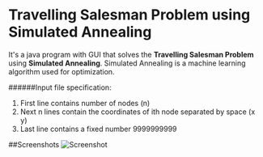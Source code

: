 # Travelling Salesman Problem using Simulated Annealing

It's a java program with GUI that solves the **Travelling Salesman Problem** using **Simulated Annealing**. Simulated Annealing is a machine learning algorithm used for optimization.

######Input file specification:
1. First line contains number of nodes (n)
2. Next n lines contain the coordinates of ith node separated by space (x y)
3. Last line contains a fixed number 9999999999

##Screenshots
![Screenshot](https://raw.githubusercontent.com/i-Rohan/Simulated_Annealling_TSP/master/Screenshots/Screenshot%20(16).png)